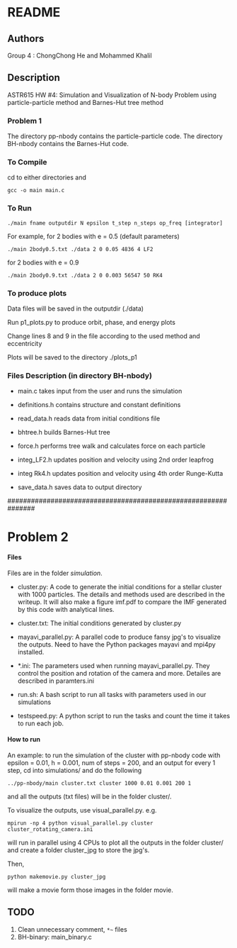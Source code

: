 # README


## Authors

Group 4 : ChongChong He and Mohammed Khalil 


## Description

ASTR615 HW #4: Simulation and Visualization of N-body Problem using particle-particle method and Barnes-Hut tree method

### Problem 1

The directory pp-nbody contains the particle-particle code.
The directory BH-nbody contains the Barnes-Hut code.

### To Compile
cd to either directories and 

    gcc -o main main.c

### To Run

	./main fname outputdir N epsilon t_step n_steps op_freq [integrator]

For example, for 2 bodies with e = 0.5 (default parameters)

	./main 2body0.5.txt ./data 2 0 0.05 4836 4 LF2

for 2 bodies with e = 0.9

	./main 2body0.9.txt ./data 2 0 0.003 56547 50 RK4 


### To produce plots

Data files will be saved in the outputdir (./data)

Run p1_plots.py to produce orbit, phase, and energy plots

Change lines 8 and 9 in the file according to the used method and eccentricity

Plots will be saved to the directory ./plots_p1


### Files Description (in directory BH-nbody)

- main.c   takes input from the user and runs the simulation
 
- definitions.h contains structure and constant definitions

- read_data.h   reads data from initial conditions file

- bhtree.h      builds Barnes-Hut tree

- force.h       performs tree walk and calculates force on each particle

- integ_LF2.h   updates position and velocity using 2nd order leapfrog

- integ Rk4.h   updates position and velocity using 4th order Runge-Kutta

- save_data.h   saves data to output directory 


###############################################################

# Problem 2

#### Files

Files are in the folder *simulation*. 

- cluster.py: A code to generate the initial conditions for a stellar 
cluster with 1000 particles. The details and methods used are 
described in the writeup. It will also make a figure imf.pdf to compare the IMF 
generated by this code with analytical lines.

- cluster.txt: The initial conditions generated by cluster.py

- mayavi_parallel.py: A parallel code to produce fansy jpg's to visualize 
the outputs. Need to have the Python packages mayavi and mpi4py installed.

- *.ini: The parameters used when running mayavi_parallel.py. They control 
the position and rotation of the camera and more. Detailes are described 
in paramters.ini

- run.sh: A bash script to run all tasks with parameters used in our simulations

- testspeed.py: A python script to run the tasks and count the time it takes to
run each job.


#### How to run

An example: to run the simulation of the cluster with pp-nbody code with 
epsilon = 0.01, h = 0.001, num of steps = 200, and an output for every 
1 step, cd into simulations/ and do the following

	../pp-nbody/main cluster.txt cluster 1000 0.01 0.001 200 1

and all the outputs (txt files) will be in the folder cluster/.

To visualize the outputs, use visual_parallel.py. e.g.

	mpirun -np 4 python visual_parallel.py cluster cluster_rotating_camera.ini
	
will run in parallel using 4 CPUs to plot all the outputs in the folder cluster/ 
and create a folder cluster\_jpg to store the jpg's.

Then,

	python makemovie.py cluster_jpg
	
will make a movie form those images in the folder movie.


## TODO

1. Clean unnecessary comment, `*~` files
2. BH-binary: main_binary.c
